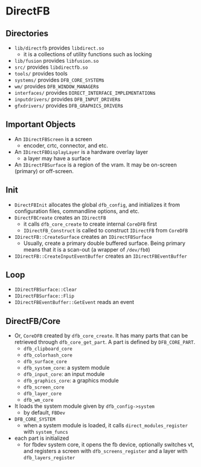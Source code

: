DirectFB
========

## Directories

- `lib/directfb` provides `libdirect.so`
  - it is a collections of utility functions such as locking 
- `lib/fusion` provides `libfusion.so`
- `src/` provides `libdirectfb.so`
- `tools/` provides tools
- `systems/` provides `DFB_CORE_SYSTEM`s
- `wm/` provides `DFB_WINDOW_MANAGER`s
- `interfaces/` provides `DIRECT_INTERFACE_IMPLEMENTATION`s
- `inputdrivers/` provides `DFB_INPUT_DRIVER`s
- `gfxdrivers/` provides `DFB_GRAPHICS_DRIVER`s

## Important Objects

- An `IDirectFBScreen` is a screen
  - encoder, crtc, connector, and etc.
- An `IDirectFBDisplayLayer` is a hardware overlay layer
  - a layer may have a surface
- An `IDirectFBSurface` is a region of the vram.  It may be on-screen (primary)
  or off-screen.

## Init

- `DirectFBInit` allocates the global `dfb_config`, and initializes it from
  configuration files, commandline options, and etc.
- `DirectFBCreate` creates an `IDirectFB`
  - it calls `dfb_core_create` to create internal `CoreDFB` first
  - `IDirectFB_Construct` is called to construct `IDirectFB` from `CoreDFB`
- `IDirectFB::CreateSurface` creates an `IDirectFBSurface`
  - Usually, create a primary double buffered surface.  Being primary means that
    it is a scan-out (a wrapper of `/dev/fb0`)
- `IDirectFB::CreateInputEventBuffer` creates an `IDirectFBEventBuffer`

## Loop

- `IDirectFBSurface::Clear`
- `IDirectFBSurface::Flip`
- `IDirectFBEventBuffer::GetEvent` reads an event

## DirectFB/Core

- Or, `CoreDFB` created by `dfb_core_create`.  It has many parts that can be
  retrieved through `dfb_core_get_part`.  A part is defined by `DFB_CORE_PART`.
  - `dfb_clipboard_core`
  - `dfb_colorhash_core`
  - `dfb_surface_core`
  - `dfb_system_core`: a system module
  - `dfb_input_core`: an input module
  - `dfb_graphics_core`: a graphics module
  - `dfb_screen_core`
  - `dfb_layer_core`
  - `dfb_wm_core`
- It loads the system module given by `dfb_config->system`
  - by default, `FBDev`
- `DFB_CORE_SYSTEM`
  - when a system module is loaded, it calls `direct_modules_register` with
    `system_funcs`
- each part is initialized
  - for fbdev system core, it opens the fb device, optionally switches vt, and
    registers a screen with `dfb_screens_register` and a layer with
    `dfb_layers_register`
